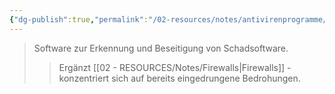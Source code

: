 ```yaml
---
{"dg-publish":true,"permalink":"/02-resources/notes/antivirenprogramme/","tags":["it-sicherheit/technisch"],"noteIcon":"","updated":"2025-10-29T12:59:02.224+01:00"}
---
```


>Software zur Erkennung und Beseitigung von Schadsoftware.
>>Ergänzt [[02 - RESOURCES/Notes/Firewalls\|Firewalls]] - konzentriert sich auf bereits eingedrungene Bedrohungen.